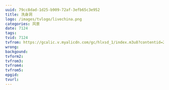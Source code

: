 ```yaml
---
uuid: 79cc8dad-1d25-b909-72af-3efb65c3e952
title: 洗身洞
logo: /images/tvlogo/livechina.png
categories: 风景
date: 7124
tags:
tvid: 7124
tvfrom: https://gcalic.v.myalicdn.com/gc/hlxsd_1/index.m3u8?contentid=2820180516001
wrong:
backgound:
tvform2:
tvfrom3:
tvfrom4:
tvfrom5:
epgid:
tvurl:
---
```

